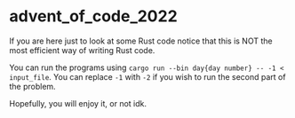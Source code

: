 # advent_of_code_2022

If you are here just to look at some Rust code
notice that this is NOT the most efficient way of writing Rust code.

You can run the programs using `cargo run --bin day{day number} -- -1 < input_file`.
You can replace `-1` with `-2` if you wish to run the second part of the problem.

Hopefully, you will enjoy it, or not idk.
